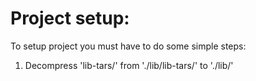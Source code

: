  # Project setup:
 
 To setup project you must have to do some simple steps:
 1. Decompress 'lib-tars/' from './lib/lib-tars/' to './lib/'
